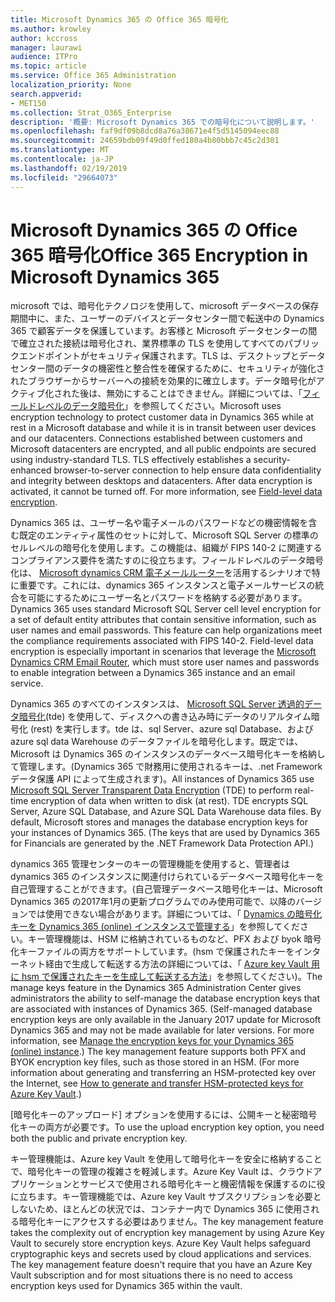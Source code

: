 ```yaml
---
title: Microsoft Dynamics 365 の Office 365 暗号化
ms.author: krowley
author: kccross
manager: laurawi
audience: ITPro
ms.topic: article
ms.service: Office 365 Administration
localization_priority: None
search.appverid:
- MET150
ms.collection: Strat_O365_Enterprise
description: '概要: Microsoft Dynamics 365 での暗号化について説明します。'
ms.openlocfilehash: faf9df09b8dcd8a76a38671e4f5d5145094eec88
ms.sourcegitcommit: 24659bdb09f49d0ffed180a4b80bbb7c45c2d301
ms.translationtype: MT
ms.contentlocale: ja-JP
ms.lasthandoff: 02/19/2019
ms.locfileid: "29664073"
---
```

# <a name="office-365-encryption-in-microsoft-dynamics-365"></a><span data-ttu-id="d55f9-103">Microsoft Dynamics 365 の Office 365 暗号化</span><span class="sxs-lookup"><span data-stu-id="d55f9-103">Office 365 Encryption in Microsoft Dynamics 365</span></span>

<span data-ttu-id="d55f9-p101">microsoft では、暗号化テクノロジを使用して、microsoft データベースの保存期間中に、また、ユーザーのデバイスとデータセンター間で転送中の Dynamics 365 で顧客データを保護しています。お客様と Microsoft データセンターの間で確立された接続は暗号化され、業界標準の TLS を使用してすべてのパブリックエンドポイントがセキュリティ保護されます。TLS は、デスクトップとデータセンター間のデータの機密性と整合性を確保するために、セキュリティが強化されたブラウザーからサーバーへの接続を効果的に確立します。データ暗号化がアクティブ化された後は、無効にすることはできません。詳細については、「[フィールドレベルのデータ暗号化](https://msdn.microsoft.com/en-us/library/dn481562.aspx)」を参照してください。</span><span class="sxs-lookup"><span data-stu-id="d55f9-p101">Microsoft uses encryption technology to protect customer data in Dynamics 365 while at rest in a Microsoft database and while it is in transit between user devices and our datacenters. Connections established between customers and Microsoft datacenters are encrypted, and all public endpoints are secured using industry-standard TLS. TLS effectively establishes a security-enhanced browser-to-server connection to help ensure data confidentiality and integrity between desktops and datacenters. After data encryption is activated, it cannot be turned off. For more information, see [Field-level data encryption](https://msdn.microsoft.com/en-us/library/dn481562.aspx).</span></span>

<span data-ttu-id="d55f9-p102">Dynamics 365 は、ユーザー名や電子メールのパスワードなどの機密情報を含む既定のエンティティ属性のセットに対して、Microsoft SQL Server の標準のセルレベルの暗号化を使用します。この機能は、組織が FIPS 140-2 に関連するコンプライアンス要件を満たすのに役立ちます。フィールドレベルのデータ暗号化は、 [Microsoft dynamics CRM 電子メールルーター](https://technet.microsoft.com/en-us/library/hh699800.aspx)を活用するシナリオで特に重要です。これには、dynamics 365 インスタンスと電子メールサービスの統合を可能にするためにユーザー名とパスワードを格納する必要があります。</span><span class="sxs-lookup"><span data-stu-id="d55f9-p102">Dynamics 365 uses standard Microsoft SQL Server cell level encryption for a set of default entity attributes that contain sensitive information, such as user names and email passwords. This feature can help organizations meet the compliance requirements associated with FIPS 140-2. Field-level data encryption is especially important in scenarios that leverage the [Microsoft Dynamics CRM Email Router](https://technet.microsoft.com/en-us/library/hh699800.aspx), which must store user names and passwords to enable integration between a Dynamics 365 instance and an email service.</span></span> 

<span data-ttu-id="d55f9-p103">Dynamics 365 のすべてのインスタンスは、 [Microsoft SQL Server 透過的データ暗号化](https://docs.microsoft.com/sql/relational-databases/security/encryption/transparent-data-encryption?view=sql-server-2017)(tde) を使用して、ディスクへの書き込み時にデータのリアルタイム暗号化 (rest) を実行します。tde は、sql Server、azure sql Database、および azure sql data Warehouse のデータファイルを暗号化します。既定では、Microsoft は Dynamics 365 のインスタンスのデータベース暗号化キーを格納して管理します。(Dynamics 365 で財務用に使用されるキーは、.net Framework データ保護 API によって生成されます)。</span><span class="sxs-lookup"><span data-stu-id="d55f9-p103">All instances of Dynamics 365 use [Microsoft SQL Server Transparent Data Encryption](https://docs.microsoft.com/sql/relational-databases/security/encryption/transparent-data-encryption?view=sql-server-2017) (TDE) to perform real-time encryption of data when written to disk (at rest). TDE encrypts SQL Server, Azure SQL Database, and Azure SQL Data Warehouse data files. By default, Microsoft stores and manages the database encryption keys for your instances of Dynamics 365. (The keys that are used by Dynamics 365 for Financials are generated by the .NET Framework Data Protection API.)</span></span> 

<span data-ttu-id="d55f9-p104">dynamics 365 管理センターのキーの管理機能を使用すると、管理者は dynamics 365 のインスタンスに関連付けられているデータベース暗号化キーを自己管理することができます。(自己管理データベース暗号化キーは、Microsoft Dynamics 365 の2017年1月の更新プログラムでのみ使用可能で、以降のバージョンでは使用できない場合があります。詳細については、「 [Dynamics の暗号化キーを Dynamics 365 (online) インスタンスで管理する](https://docs.microsoft.com/dynamics365/customer-engagement/admin/manage-encryption-keys-instance)」を参照してください。キー管理機能は、HSM に格納されているものなど、PFX および byok 暗号化キーファイルの両方をサポートしています。(hsm で保護されたキーをインターネット経由で生成して転送する方法の詳細については、「 [Azure key Vault 用に hsm で保護されたキーを生成して転送する方法](https://docs.microsoft.com/azure/key-vault/key-vault-hsm-protected-keys)」を参照してください)。</span><span class="sxs-lookup"><span data-stu-id="d55f9-p104">The manage keys feature in the Dynamics 365 Administration Center gives administrators the ability to self-manage the database encryption keys that are associated with instances of Dynamics 365. (Self-managed database encryption keys are only available in the January 2017 update for Microsoft Dynamics 365 and may not be made available for later versions. For more information, see [Manage the encryption keys for your Dynamics 365 (online) instance](https://docs.microsoft.com/dynamics365/customer-engagement/admin/manage-encryption-keys-instance).) The key management feature supports both PFX and BYOK encryption key files, such as those stored in an HSM. (For more information about generating and transferring an HSM-protected key over the Internet, see [How to generate and transfer HSM-protected keys for Azure Key Vault](https://docs.microsoft.com/azure/key-vault/key-vault-hsm-protected-keys).)</span></span> 

<span data-ttu-id="d55f9-120">[暗号化キーのアップロード] オプションを使用するには、公開キーと秘密暗号化キーの両方が必要です。</span><span class="sxs-lookup"><span data-stu-id="d55f9-120">To use the upload encryption key option, you need both the public and private encryption key.</span></span>

<span data-ttu-id="d55f9-p105">キー管理機能は、Azure key Vault を使用して暗号化キーを安全に格納することで、暗号化キーの管理の複雑さを軽減します。Azure Key Vault は、クラウドアプリケーションとサービスで使用される暗号化キーと機密情報を保護するのに役に立ちます。キー管理機能では、Azure key Vault サブスクリプションを必要としないため、ほとんどの状況では、コンテナー内で Dynamics 365 に使用される暗号化キーにアクセスする必要はありません。</span><span class="sxs-lookup"><span data-stu-id="d55f9-p105">The key management feature takes the complexity out of encryption key management by using Azure Key Vault to securely store encryption keys. Azure Key Vault helps safeguard cryptographic keys and secrets used by cloud applications and services. The key management feature doesn't require that you have an Azure Key Vault subscription and for most situations there is no need to access encryption keys used for Dynamics 365 within the vault.</span></span>
